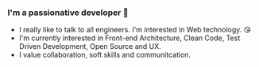 ### I'm a passionative developer :deciduous_tree:

- I really like to talk to all engineers. I'm interested in Web technology. :kissing_heart:
- I'm currently interested in Front-end Architecture, Clean Code, Test Driven Development, Open Source and UX.
- I value collaboration, soft skills and communitcation.
